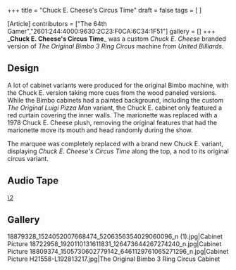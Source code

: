 +++
title = "Chuck E. Cheese's Circus Time"
draft = false
tags = [ ]

[Article]
contributors = ["The 64th Gamer","2601:244:4000:9630:2C23:F0CA:6C34:1F51"]
gallery = []
+++
**_Chuck E. Cheese's Circus Time**_ was a custom _Chuck E. Cheese_ branded version of _The Original Bimbo 3 Ring Circus_ machine from _United Billiards._

##  Design ## 
A lot of cabinet variants were produced for the original Bimbo machine, with the Chuck E. version taking more cues from the wood paneled versions. While the Bimbo cabinets had a painted background, including the custom _The Original Luigi Pizza Man_ variant, the Chuck E. cabinet only featured a red curtain covering the inner walls. The marionette was replaced with a 1978 Chuck E. Cheese plush, removing the original features that had the marionette move its mouth and head randomly during the show.

The marquee was completely replaced with a brand new Chuck E. variant, displaying _Chuck E. Cheese's Circus Time_ along the top, a nod to its original circus variant.

##  Audio Tape ## 
[\2](\1)
##  Gallery ## 
<gallery>
18879328_1524052007668474_5206356354029060096_n (1).jpg|Cabinet Picture
18722958_1920110131611831_126473644267274240_n.jpg|Cabinet Picture
18809374_1505730602779142_6461129761065271296_n.jpg|Cabinet Picture
H21558-L192813217.jpg|The Original Bimbo 3 Ring Circus Cabinet
</gallery>